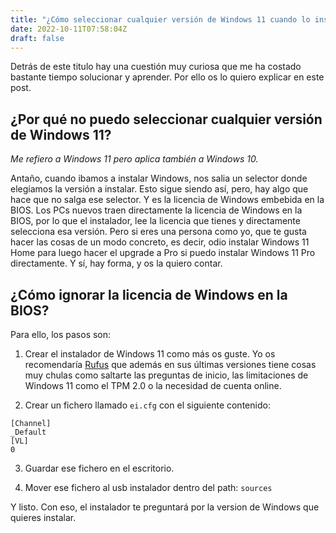 ```yaml
---
title: "¿Cómo seleccionar cualquier versión de Windows 11 cuando lo instalamos?"
date: 2022-10-11T07:58:04Z
draft: false
---
```


Detrás de este titulo hay una cuestión muy curiosa que me ha costado bastante tiempo solucionar y aprender.
Por ello os lo quiero explicar en este post.

## ¿Por qué no puedo seleccionar cualquier versión de Windows 11?

*Me refiero a Windows 11 pero aplica también a Windows 10.*

Antaño, cuando ibamos a instalar Windows, nos salia un selector donde elegíamos la versión a instalar.
Esto sigue siendo así, pero, hay algo que hace que no salga ese selector. Y es la licencia de Windows embebida en la BIOS.
Los PCs nuevos traen directamente la licencia de Windows en la BIOS, por lo que el instalador, lee la licencia que tienes y directamente selecciona esa versión.
Pero si eres una persona como yo, que te gusta hacer las cosas de un modo concreto, es decir, odio instalar Windows 11 Home para luego hacer el upgrade a Pro si puedo instalar Windows 11 Pro directamente.
Y sí, hay forma, y os la quiero contar.

## ¿Cómo ignorar la licencia de Windows en la BIOS?

Para ello, los pasos son:

1. Crear el instalador de Windows 11 como más os guste. Yo os recomendaría [Rufus](https://rufus.ie/es/) que además en sus últimas versiones tiene cosas muy chulas como saltarte las preguntas de inicio, las limitaciones de Windows 11 como el TPM 2.0 o la necesidad de cuenta online.

2. Crear un fichero llamado `ei.cfg` con el siguiente contenido:
```
[Channel]
_Default
[VL]
0
```

3. Guardar ese fichero en el escritorio.

4. Mover ese fichero al usb instalador dentro del path: `sources`

Y listo. Con eso, el instalador te preguntará por la version de Windows que quieres instalar.
